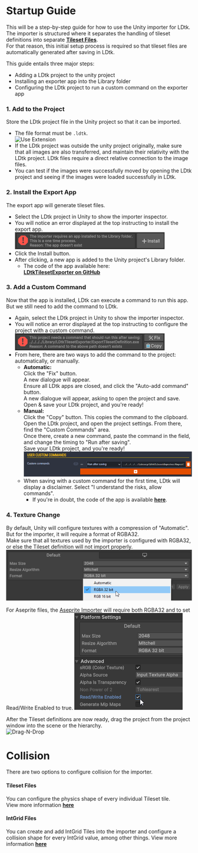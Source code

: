 # Startup Guide
This will be a step-by-step guide for how to use the Unity importer for LDtk.  
The importer is structured where it separates the handling of tileset definitions into separate **[Tileset Files](../Importer/topic_TilesetImporter.md)**.  
For that reason, this initial setup process is required so that tileset files are automatically generated after saving in LDtk.

This guide entails three major steps:
- Adding a LDtk project to the unity project
- Installing an exporter app into the Library folder
- Configuring the LDtk project to run a custom command on the exporter app

### 1. Add to the Project
Store the LDtk project file in the Unity project so that it can be imported.
- The file format must be `.ldtk`.  
  ![Use Extension](../../images/img_ldtk_UseLDtkExtension.png)
- If the LDtk project was outside the unity project originally,
  make sure that all images are also transferred, and maintain their relativity with the LDtk project.
  LDtk files require a direct relative connection to the image files.
- You can test if the images were successfully moved by opening the LDtk project and seeing if the images were loaded successfully in LDtk.

### 2. Install the Export App
The export app will generate tileset files.
- Select the LDtk project in Unity to show the importer inspector.
- You will notice an error displayed at the top instructing to install the export app.  
  ![Install Button](../../images/img_Unity_InstallTilesetExporter.png)
- Click the Install button.
- After clicking, a new app is added to the Unity project's Library folder.
    - The code of the app available here:  
      **[LDtkTilesetExporter on GitHub](https://github.com/Cammin/LDtkTilesetExporter)**

### 3. Add a Custom Command
Now that the app is installed, LDtk can execute a command to run this app. But we still need to add the command to LDtk.
- Again, select the LDtk project in Unity to show the importer inspector.
- You will notice an error displayed at the top instructing to configure the project with a custom command.  
  ![Fix Button](../../images/img_Unity_FixTilesetExporter.png)
- From here, there are two ways to add the command to the project: automatically, or manually.
    - **Automatic:**   
      Click the "Fix" button.  
      A new dialogue will appear.  
      Ensure all LDtk apps are closed, and click the "Auto-add command" button.  
      A new dialogue will appear, asking to open the project and save.  
      Open & save your LDtk project, and you're ready!
    - **Manual:**   
      Click the "Copy" button. This copies the command to the clipboard.  
      Open the LDtk project, and open the project settings. From there, find the "Custom Commands" area.  
      Once there, create a new command, paste the command in the field, and change the timing to "Run after saving".  
      Save your LDtk project, and you're ready!  
      ![Custom Commands](../../images/img_ldtk_customCommands.png)
    - When saving with a custom command for the first time, LDtk will display a disclaimer. Select "I understand the risks, allow commands".
        - If you're in doubt, the code of the app is available **[here](https://github.com/Cammin/LDtkTilesetExporter)**.

### 4. Texture Change
By default, Unity will configure textures with a compression of "Automatic".  
But for the importer, it will require a format of RGBA32.  
Make sure that all textures used by the importer is configured with RGBA32, or else the Tileset definition will not import properly.  
![Import Settings](../../images/img_Unity_TextureRGBA32.png)

For Aseprite files, the [Aseprite Importer](https://docs.unity3d.com/Packages/com.unity.2d.aseprite@1.0/manual/index.html) will require both RGBA32 and to set Read/Write Enabled to true.
![Aseprite Settings](../../images/img_Unity_AsepriteReadWrite.png)

After the Tileset definitions are now ready, drag the project from the project window into the scene or the hierarchy.  
![Drag-N-Drop](../../images/gif_DragNDrop.gif)  

# Collision
There are two options to configure collision for the importer.

#### Tileset Files
You can configure the physics shape of every individual Tileset tile.  
View more information [**here**](../Importer/topic_TilesetImporter.md#sprite-editor)  

#### IntGrid Files
You can create and add IntGrid Tiles into the importer and configure a collision shape for every IntGrid value, among other things.
View more information [**here**](../Topics/topic_IntGridTile.md#collider-type)  
